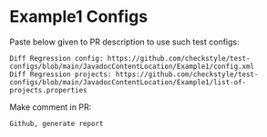 # Example1 Configs
Paste below given to PR description to use such test configs:
```
Diff Regression config: https://github.com/checkstyle/test-configs/blob/main/JavadocContentLocation/Example1/config.xml
Diff Regression projects: https://github.com/checkstyle/test-configs/blob/main/JavadocContentLocation/Example1/list-of-projects.properties
```
Make comment in PR:
```
Github, generate report
```

